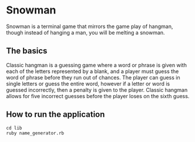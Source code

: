 # Snowman

Snowman is a terminal game that mirrors the game play of hangman, though instead of hanging a man, you will be melting a snowman.

## The basics

Classic hangman is a guessing game where a word or phrase is given with each of the letters represented by a blank, and a player must guess the word of phrase before they run out of chances. The player can guess in single letters or guess the entire word, however if a letter or word is guessed incorrectly, then a penalty is given to the player. Classic hangman allows for five incorrect guesses before the player loses on the sixth guess.

## How to run the application

    cd lib
    ruby name_generator.rb
